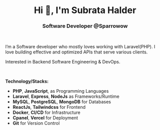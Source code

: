 <h1 align="center">Hi 👋, I'm Subrata Halder</h1>
<h3 align="center">Software Developer @Sparrowow</h3>
<br>
<p>I’m a Software developer who mostly loves working with Laravel(PHP). I love building effective and optimized APIs that serve various clients.</p>
<p>Interested in Backend Software Engineering & DevOps.</p>
<br>

**Technology/Stacks:**
- **PHP**, **JavaScript**, as Programming Languages
- **Laravel**, **Express**, **NodeJs** as Frameworks/Runtime
- **MySQL**, **PostgreSQL**, **MongoDB** for Databases
- **ReactJs**, **Tailwindcss** for Frontend
- **Docker**, **CI/CD** for Infrastructure
- **Cpanel**, **Vercel** for Deployment
- **Git** for Version Control
